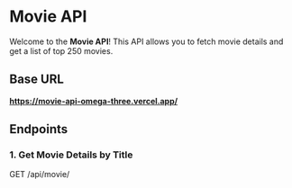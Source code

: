 # Movie API

Welcome to the **Movie API**! This API allows you to fetch movie details and get a list of top 250 movies.

## Base URL

**https://movie-api-omega-three.vercel.app/**

## Endpoints

### 1. **Get Movie Details by Title**

GET /api/movie/<title>

**Description:**  
Fetch detailed information about a movie by providing its title.

**URL Parameters:**

- `title`: The title of the movie you want to search for. The title should be URL-encoded.

**Response Format:**

The API will return a JSON response with movie details such as:
- Title
- Year of release
- Actors
- A brief description

**Example Request:**

GET https://movie-api-omega-three.vercel.app/api/movie/Inception



**Example Response:**
```json
[
  {
    "title": "Inception",
    "year": "2010",
    "actors": "Leonardo DiCaprio, Joseph Gordon-Levitt",
    "description": "A thief who steals corporate secrets through the use of dream-sharing technology is given the inverse task of planting an idea into the mind of a C.E.O., but his tragic past may doom the project and his team to disaster."
  }
]
......... Keep in Mind that the Description is also a nested structre of json with various parameters
```


2. **Get Top 250 Movies**

```
GET /api/movie/top250
```

**Description:**  
Fetch a list of the top 250 movies based on IMDb rankings.

**Response Format:**

The API will return a JSON response containing an array of top 250 movies, with each movie's title, year of release, actors, and a brief description.

**Example Request:**
```
GET https://movie-api-omega-three.vercel.app/api/movie/top250
```

**Example Response:**
```json
[
  {
    "title": "The Shawshank Redemption",
    "year": "1994",
    "actors": "Tim Robbins, Morgan Freeman",
    "description": "Two imprisoned men bond over a number of years, finding solace and eventual redemption through acts of common decency."
  },
  {
    "title": "The Godfather",
    "year": "1972",
    "actors": "Marlon Brando, Al Pacino",
    "description": "The aging patriarch of an organized crime dynasty transfers control of his clandestine empire to his reluctant son."
  }
  // More movies...
]
```

2. **Get Top 250 Horrer Movies**

```
GET /api/movie/horrer250
```

**Description:**  
Fetch a list of the top 250 Horrer movies based on IMDb rankings.

**Response Format:**

The API will return a JSON response containing an array of top 250 horrer movies, with each movie's title, year of release, actors, and a brief description.

**Example Request:**
```
GET https://movie-api-omega-three.vercel.app/api/movie/horrer250
```

**Example Response:**
```json
[
  {
        "title": "1. Halloween",
        "url": "https://www.imdb.com/title/tt0077651/",
        "description": {
            "@type": "Movie",
            "name": "Halloween",
            "description": "Fifteen years after murdering his sister on Halloween night 1963, Michael Myers escapes from a mental hospital and returns to the small town of Haddonfield, Illinois, to kill again.",
            "aggregateRating": {
                "ratingValue": 7.7
            },
            "genre": [
                "Horror",
                "Thriller"
            ],
            "datePublished": "1979-12-10",
            "director": [
                {
                    "name": "John Carpenter"
                }
            ]
        }
    },
    {
        "title": "2. The Shining",
        "url": "https://www.imdb.com/title/tt0081505/",
        "description": {
            "@type": "Movie",
            "name": "The Shining",
            "description": "A family heads to an isolated hotel for the winter, where a sinister presence influences the father into violence. At the same time, his psychic son sees horrifying forebodings from both the past and the future.",
            "aggregateRating": {
                "ratingValue": 8.4
            },
            "genre": [
                "Drama",
                "Horror"
            ],
            "datePublished": "2017-10-04",
            "director": [
                {
                    "name": "Stanley Kubrick"
                }
            ]
        }
    },
  // More movies...
]
```

## License

This API is open source and available for personal or commercial use. Feel free to contribute or modify it as needed.

---

### How to Contribute

If you'd like to contribute to this API, you can fork the repository, make your changes, and submit a pull request. Please ensure your code is well-documented and follows the project's coding style.
```



